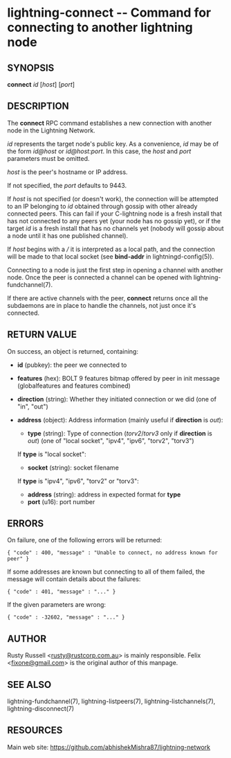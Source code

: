 lightning-connect -- Command for connecting to another lightning node
=====================================================================

SYNOPSIS
--------

**connect** *id* [*host*] [*port*]

DESCRIPTION
-----------

The **connect** RPC command establishes a new connection with another
node in the Lightning Network.

*id* represents the target node's public key. As a convenience, *id* may
be of the form *id@host* or *id@host:port*. In this case, the *host* and
*port* parameters must be omitted.

*host* is the peer's hostname or IP address.

If not specified, the *port* defaults to 9443.

If *host* is not specified (or doesn't work), the connection will be attempted to an IP
belonging to *id* obtained through gossip with other already connected
peers.
This can fail if your C-lightning node is a fresh install that has not
connected to any peers yet (your node has no gossip yet),
or if the target *id* is a fresh install that has no channels yet
(nobody will gossip about a node until it has one published channel).

If *host* begins with a */* it is interpreted as a local path, and the
connection will be made to that local socket (see **bind-addr** in
lightningd-config(5)).

Connecting to a node is just the first step in opening a channel with
another node. Once the peer is connected a channel can be opened with
lightning-fundchannel(7).

If there are active channels with the peer, **connect** returns once
all the subdaemons are in place to handle the channels, not just once
it's connected.

RETURN VALUE
------------

[comment]: # (GENERATE-FROM-SCHEMA-START)
On success, an object is returned, containing:
- **id** (pubkey): the peer we connected to
- **features** (hex): BOLT 9 features bitmap offered by peer in init message (globalfeatures and features combined)
- **direction** (string): Whether they initiated connection or we did (one of "in", "out")
- **address** (object): Address information (mainly useful if **direction** is *out*):
  - **type** (string): Type of connection (*torv2*/*torv3* only if **direction** is *out*) (one of "local socket", "ipv4", "ipv6", "torv2", "torv3")

  If **type** is "local socket":
    - **socket** (string): socket filename

  If **type** is "ipv4", "ipv6", "torv2" or "torv3":
    - **address** (string): address in expected format for **type**
    - **port** (u16): port number

[comment]: # (GENERATE-FROM-SCHEMA-END)

ERRORS
------

On failure, one of the following errors will be returned:

    { "code" : 400, "message" : "Unable to connect, no address known for peer" }

If some addresses are known but connecting to all of them failed, the message
will contain details about the failures:

    { "code" : 401, "message" : "..." }

If the given parameters are wrong:

    { "code" : -32602, "message" : "..." }

AUTHOR
------

Rusty Russell <<rusty@rustcorp.com.au>> is mainly responsible.
Felix <<fixone@gmail.com>> is the original author of this manpage.

SEE ALSO
--------

lightning-fundchannel(7), lightning-listpeers(7),
lightning-listchannels(7), lightning-disconnect(7)

RESOURCES
---------

Main web site: <https://github.com/abhishekMishra87/lightning-network>

[comment]: # ( SHA256STAMP:540ce22f5d912b59732b8b2659e4a950d1344eb926901e26476a246d9eb473b8)
